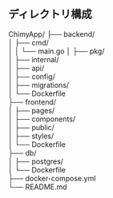 ## ディレクトリ構成
ChimyApp/
├── backend/                   
│   ├── cmd/                   
│   │   └── main.go
│   ├── pkg/                   
│   ├── internal/              
│   ├── api/                   
│   ├── config/                
│   ├── migrations/            
│   └── Dockerfile             
├── frontend/                  
│   ├── pages/                 
│   ├── components/            
│   ├── public/                
│   ├── styles/                
│   └── Dockerfile             
├── db/                        
│   ├── postgres/              
│   └── Dockerfile             
├── docker-compose.yml         
└── README.md                  
